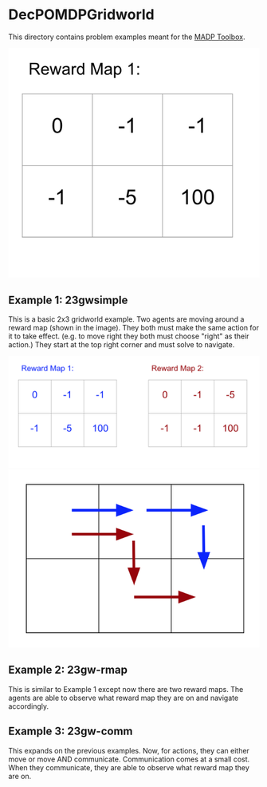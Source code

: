 # DecPOMDPGridworld
This directory contains problem examples meant for the [MADP Toolbox](http://www.fransoliehoek.net/fb/index.php?fuseaction=software.madp). 

![Reward Map 1](https://github.com/AlyssaByrnes/DecPOMDPGridworld/blob/master/Ex1Rmap.png)


## Example 1: 23gwsimple
This is a basic 2x3 gridworld example. Two agents are moving around a reward map (shown in the image).   They both must make the same action for it to take effect. (e.g. to move right they both must choose "right" as their action.) They start at the top right corner and must solve to navigate. 

![Reward Maps 1 and 2](https://github.com/AlyssaByrnes/DecPOMDPGridworld/blob/master/ExRmap3.png)
![What the policy should look like](https://github.com/AlyssaByrnes/DecPOMDPGridworld/blob/master/Policy.png)


## Example 2: 23gw-rmap
This is similar to Example 1 except now there are two reward maps. The agents are able to observe what reward map they are on and navigate accordingly. 

## Example 3: 23gw-comm
This expands on the previous examples. Now, for actions, they can either move or move AND communicate. Communication comes at a small cost. When they communicate, they are able to observe what reward map they are on. 
